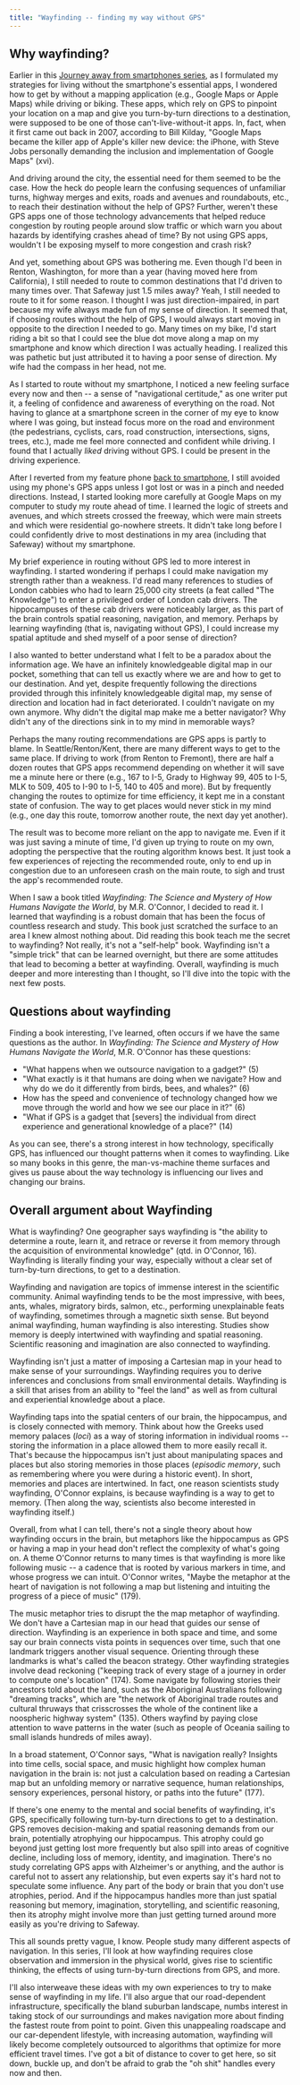 ```yaml
---
title: "Wayfinding -- finding my way without GPS"
---
```


## Why wayfinding?

Earlier in this [Journey away from smartphones series](/blog/awakening-moment-to-how-smartphones-fragment-our-attention/), as I formulated my strategies for living without the smartphone's essential apps, I wondered how to get by without a mapping application (e.g., Google Maps or Apple Maps) while driving or biking. These apps, which rely on GPS to pinpoint your location on a map and give you turn-by-turn directions to a destination, were supposed to be one of those can't-live-without-it apps. In, fact, when it first came out back in 2007, according to Bill Kilday, "Google Maps became the killer app of Apple's killer new device: the iPhone, with Steve Jobs personally demanding the inclusion and implementation of Google Maps" (xvi).

And driving around the city, the essential need for them seemed to be the case. How the heck do people learn the confusing sequences of unfamiliar turns, highway merges and exits, roads and avenues and roundabouts, etc., to reach their destination without the help of GPS? Further, weren't these GPS apps one of those technology advancements that helped reduce congestion by routing people around slow traffic or which warn you about hazards by identifying crashes ahead of time? By not using GPS apps, wouldn't I be exposing myself to more congestion and crash risk? 

And yet, something about GPS was bothering me. Even though I'd been in Renton, Washington, for more than a year (having moved here from California), I still needed to route to common destinations that I'd driven to many times over. That Safeway just 1.5 miles away? Yeah, I still needed to route to it for some reason. I thought I was just direction-impaired, in part because my wife always made fun of my sense of direction. It seemed that, if choosing routes without the help of GPS, I would always start moving in opposite to the direction I needed to go. Many times on my bike, I'd start riding a bit so that I could see the blue dot move along a map on my smartphone and know which direction I was actually heading. I realized this was pathetic but just attributed it to having a poor sense of direction. My wife had the compass in her head, not me. 

As I started to route without my smartphone, I noticed a new feeling surface every now and then -- a sense of "navigational certitude," as one writer put it, a feeling of confidence and awareness of everything on the road. Not having to glance at a smartphone screen in the corner of my eye to know where I was going, but instead focus more on the road and environment (the pedestrians, cyclists, cars, road construction, intersections, signs, trees, etc.), made me feel more connected and confident while driving. I found that I actually *liked* driving without GPS. I could be present in the driving experience.

After I reverted from my feature phone [back to smartphone](/blog/returning-to-smartphones/), I still avoided using my phone's GPS apps unless I got lost or was in a pinch and needed directions. Instead, I started looking more carefully at Google Maps on my computer to study my route ahead of time. I learned the logic of streets and avenues, and which streets crossed the freeway, which were main streets and which were residential go-nowhere streets. It didn't take long before I could confidently drive to most destinations in my area (including that Safeway) without my smartphone.

My brief experience in routing without GPS led to more interest in wayfinding. I started wondering if perhaps I could make navigation my strength rather than a weakness. I'd read many references to studies of London cabbies who had to learn 25,000 city streets (a feat called "The Knowledge") to enter a privileged order of London cab drivers. The hippocampuses of these cab drivers were noticeably larger, as this part of the brain controls spatial reasoning, navigation, and memory. Perhaps by learning wayfinding (that is, navigating without GPS), I could increase my spatial aptitude and shed myself of a poor sense of direction?

I also wanted to better understand what I felt to be a paradox about the information age. We have an infinitely knowledgeable digital map in our pocket, something that can tell us exactly where we are and how to get to our destination. And yet, despite frequently following the directions provided through this infinitely knowledgeable digital map, my sense of direction and location had in fact deteriorated. I couldn't navigate on my own anymore. Why didn't the digital map make me a better navigator? Why didn't any of the directions sink in to my mind in memorable ways?

Perhaps the many routing recommendations are GPS apps is partly to blame. In Seattle/Renton/Kent, there are many different ways to get to the same place. If driving to work (from Renton to Fremont), there are half a dozen routes that GPS apps recommend depending on whether it will save me a minute here or there (e.g., 167 to I-5, Grady to Highway 99, 405 to I-5, MLK to 509, 405 to I-90 to I-5, 140 to 405 and more). But by frequently changing the routes to optimize for time efficiency, it kept me in a constant state of confusion. The way to get places would never stick in my mind (e.g., one day this route, tomorrow another route, the next day yet another). 

The result was to become more reliant on the app to navigate me. Even if it was just saving a minute of time, I'd given up trying to route on my own, adopting the perspective that the routing algorithm knows best. It just took a few experiences of rejecting the recommended route, only to end up in congestion due to an unforeseen crash on the main route, to sigh and trust the app's recommended route.

When I saw a book titled *Wayfinding: The Science and Mystery of How Humans Navigate the World*, by M.R. O'Connor, I decided to read it. I learned that wayfinding is a robust domain that has been the focus of countless research and study. This book just scratched the surface to an area I knew almost nothing about. Did reading this book teach me the secret to wayfinding? Not really, it's not a "self-help" book. Wayfinding isn't a "simple trick" that can be learned overnight, but there are some attitudes that lead to becoming a better at wayfinding. Overall, wayfinding is much deeper and more interesting than I thought, so I'll dive into the topic with the next few posts.

## Questions about wayfinding

Finding a book interesting, I've learned, often occurs if we have the same questions as the author. In *Wayfinding: The Science and Mystery of How Humans Navigate the World*, M.R. O'Connor has these questions: 

* "What happens when we outsource navigation to a gadget?" (5)
* "What exactly is it that humans are doing when we navigate? How and why do we do it differently from birds, bees, and whales?" (6)
* How has the speed and convenience of technology changed how we move through the world and how we see our place in it?" (6)
* "What if GPS is a gadget that [severs] the individual from direct experience and generational knowledge of a place?" (14)

As you can see, there's a strong interest in how technology, specifically GPS, has influenced our thought patterns when it comes to wayfinding. Like so many books in this genre, the man-vs-machine theme surfaces and gives us pause about the way technology is influencing our lives and changing our brains.

## Overall argument about Wayfinding

What is wayfinding? One geographer says wayfinding is "the ability to determine a route, learn it, and retrace or reverse it from memory through the acquisition of environmental knowledge" (qtd. in O'Connor, 16). Wayfinding is literally finding your way, especially without a clear set of turn-by-turn directions, to get to a destination.

Wayfinding and navigation are topics of immense interest in the scientific community. Animal wayfinding tends to be the most impressive, with bees, ants, whales, migratory birds, salmon, etc., performing unexplainable feats of wayfinding, sometimes through a magnetic sixth sense. But beyond animal wayfinding, human wayfinding is also interesting. Studies show memory is deeply intertwined with wayfinding and spatial reasoning. Scientific reasoning and imagination are also connected to wayfinding. 

Wayfinding isn't just a matter of imposing a Cartesian map in your head to make sense of your surroundings. Wayfinding requires you to derive inferences and conclusions from small environmental details. Wayfinding is a skill that arises from an ability to "feel the land" as well as from cultural and experiential knowledge about a place. 

Wayfinding taps into the spatial centers of our brain, the hippocampus, and is closely connected with memory. Think about how the Greeks used memory palaces (*loci*) as a way of storing information in individual rooms -- storing the information in a place allowed them to more easily recall it. That's because the hippocampus isn't just about manipulating spaces and places but also storing memories in those places (*episodic memory*, such as remembering where you were during a historic event). In short, memories and places are intertwined. In fact, one reason scientists study wayfinding, O'Connor explains, is because wayfinding is a way to get to memory. (Then along the way, scientists also become interested in wayfinding itself.)

Overall, from what I can tell, there's not a single theory about how wayfinding occurs in the brain, but metaphors like the hippocampus as GPS or having a map in your head don't reflect the complexity of what's going on. A theme O'Connor returns to many times is that wayfinding is more like following music -- a cadence that is rooted by various markers in time, and whose progress we can intuit. O'Connor writes, "Maybe the metaphor at the heart of navigation is not following a map but listening and intuiting the progress of a piece of music" (179).

The music metaphor tries to disrupt the the map metaphor of wayfinding. We don't have a Cartesian map in our head that guides our sense of direction. Wayfinding is an experience in both space and time, and some say our brain connects vista points in sequences over time, such that one landmark triggers another visual sequence. Orienting through these landmarks is what's called the beacon strategy. Other wayfinding strategies involve dead reckoning ("keeping track of every stage of a journey in order to compute one's location" (174). Some navigate by following stories their ancestors told about the land, such as the Aboriginal Australians following "dreaming tracks", which are "the network of Aboriginal trade routes and cultural thruways that crisscrosses the whole of the continent like a noospheric highway system" (135). Others wayfind by paying close attention to wave patterns in the water (such as people of Oceania sailing to small islands hundreds of miles away). 

In a broad statement, O'Connor says, "What is navigation really? Insights into time cells, social space, and music highlight how complex human navigation in the brain is: not just a calculation based on reading a Cartesian map but an unfolding memory or narrative sequence, human relationships, sensory experiences, personal history, or paths into the future" (177). 

If there's one enemy to the mental and social benefits of wayfinding, it's GPS, specifically following turn-by-turn directions to get to a destination. GPS removes decision-making and spatial reasoning demands from our brain, potentially atrophying our hippocampus. This atrophy could go beyond just getting lost more frequently but also spill into areas of cognitive decline, including loss of memory, identity, and imagination. There's no study correlating GPS apps with Alzheimer's or anything, and the author is careful not to assert any relationship, but even experts say it's hard not to speculate some influence. Any part of the body or brain that you don't use atrophies, period. And if the hippocampus handles more than just spatial reasoning but memory, imagination, storytelling, and scientific reasoning, then its atrophy might involve more than just getting turned around more easily as you're driving to Safeway.

This all sounds pretty vague, I know. People study many different aspects of navigation. In this series, I'll look at how wayfinding requires close observation and immersion in the physical world, gives rise to scientific thinking, the effects of using turn-by-turn directions from GPS, and more. 

I'll also interweave these ideas with my own experiences to try to make sense of wayfinding in my life. I'll also argue that our road-dependent infrastructure, specifically the bland suburban landscape, numbs interest in taking stock of our surroundings and makes navigation more about finding the fastest route from point to point. Given this unappealing roadscape and our car-dependent lifestyle, with increasing automation, wayfinding will likely become completely outsourced to algorithms that optimize for more efficient travel times. I've got a bit of distance to cover to get here, so sit down, buckle up, and don't be afraid to grab the "oh shit" handles every now and then.
